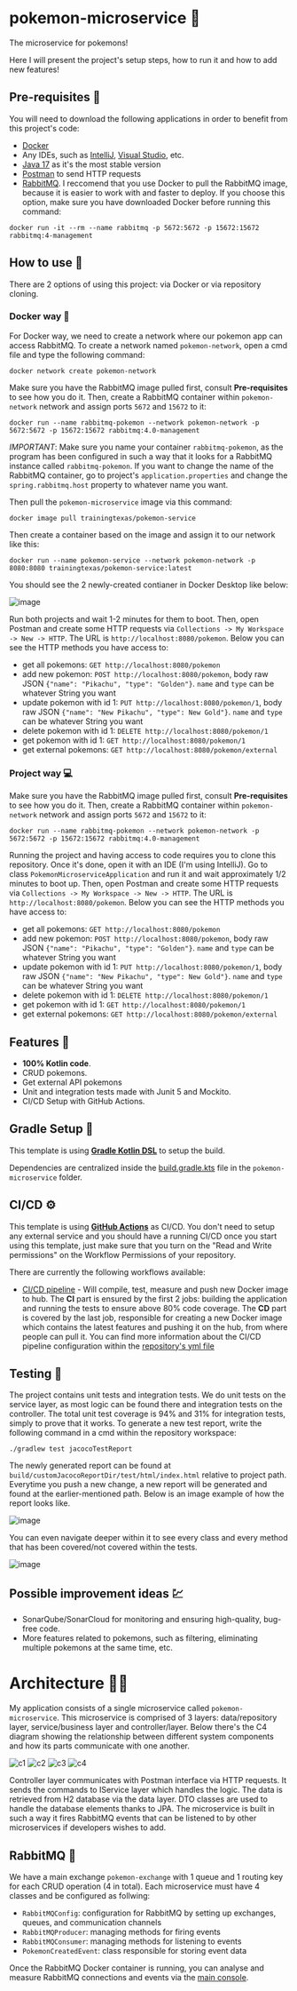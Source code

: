 # pokemon-microservice 👾

The microservice for pokemons! 

Here I will present the project's setup steps, how to run it and how to add new features! 

## Pre-requisites 🧾

You will need to download the following applications in order to benefit from this project's code: 
- [Docker](https://www.docker.com/products/docker-desktop/)
- Any IDEs, such as [IntelliJ](https://www.jetbrains.com/idea/download/), [Visual Studio](https://visualstudio.microsoft.com/downloads/), etc.
- [Java 17](https://www.oracle.com/java/technologies/javase/jdk17-archive-downloads.html) as it's the most stable version
- [Postman](https://www.postman.com/downloads/) to send HTTP requests
- [RabbitMQ](https://www.rabbitmq.com/docs/download). I reccomend that you use Docker to pull the RabbitMQ image, because it is easier to work with and faster to deploy. If you choose this option, make sure you have downloaded Docker before running this command:

`docker run -it --rm --name rabbitmq -p 5672:5672 -p 15672:15672 rabbitmq:4-management`

## How to use 🔎

There are 2 options of using this project: via Docker or via repository cloning.

### Docker way 🐳

For Docker way, we need to create a network where our pokemon app can access RabbitMQ. To create a network named `pokemon-network`, open a cmd file and type the following command: 

`docker network create pokemon-network`

Make sure you have the RabbitMQ image pulled first, consult **Pre-requisites** to see how you do it. Then, create a RabbitMQ container within `pokemon-network` network and assign ports `5672` and `15672` to it: 

`docker run --name rabbitmq-pokemon --network pokemon-network -p 5672:5672 -p 15672:15672 rabbitmq:4.0-management`

*IMPORTANT*: Make sure you name your container `rabbitmq-pokemon`, as the program has been configured in such a way that it looks for a RabbitMQ instance called `rabbitmq-pokemon`. If you want to change the name of the RabbitMQ container, go to project's `application.properties` and change the `spring.rabbitmq.host` property to whatever name you want. 

Then pull the `pokemon-microservice` image via this command: 

`docker image pull trainingtexas/pokemon-service`

Then create a container based on the image and assign it to our network like this: 

`docker run --name pokemon-service --network pokemon-network -p 8080:8080 trainingtexas/pokemon-service:latest`

You should see the 2 newly-created contianer in Docker Desktop like below: 

![image](https://github.com/user-attachments/assets/440ff085-0aee-4c73-9e10-f0b015f680bc)

Run both projects and wait 1-2 minutes for them to boot. Then, open Postman and create some HTTP requests via `Collections -> My Workspace -> New -> HTTP`. The URL is `http://localhost:8080/pokemon`. Below you can see the HTTP methods you have access to: 
- get all pokemons: `GET http://localhost:8080/pokemon`
- add new pokemon: `POST http://localhost:8080/pokemon`, body raw JSON `{"name": "Pikachu", "type": "Golden"}`. `name` and `type` can be whatever String you want
- update pokemon with id 1: `PUT http://localhost:8080/pokemon/1`, body raw JSON `{"name": "New Pikachu", "type": New Gold"}`. `name` and `type` can be whatever String you want
- delete pokemon with id 1: `DELETE http://localhost:8080/pokemon/1`
- get pokemon with id 1: `GET http://localhost:8080/pokemon/1`
- get external pokemons: `GET http://localhost:8080/pokemon/external`

### Project way 💻

Make sure you have the RabbitMQ image pulled first, consult **Pre-requisites** to see how you do it. Then, create a RabbitMQ container within `pokemon-network` network and assign ports `5672` and `15672` to it: 

`docker run --name rabbitmq-pokemon --network pokemon-network -p 5672:5672 -p 15672:15672 rabbitmq:4.0-management`

Running the project and having access to code requires you to clone this repository. Once it's done, open it with an IDE (I'm using IntelliJ). Go to class `PokemonMicroserviceApplication` and run it and wait approximately 1/2 minutes to boot up. Then, open Postman and create some HTTP requests via `Collections -> My Workspace -> New -> HTTP`. The URL is `http://localhost:8080/pokemon`. Below you can see the HTTP methods you have access to: 
- get all pokemons: `GET http://localhost:8080/pokemon`
- add new pokemon: `POST http://localhost:8080/pokemon`, body raw JSON `{"name": "Pikachu", "type": "Golden"}`. `name` and `type` can be whatever String you want
- update pokemon with id 1: `PUT http://localhost:8080/pokemon/1`, body raw JSON `{"name": "New Pikachu", "type": New Gold"}`. `name` and `type` can be whatever String you want
- delete pokemon with id 1: `DELETE http://localhost:8080/pokemon/1`
- get pokemon with id 1: `GET http://localhost:8080/pokemon/1`
- get external pokemons: `GET http://localhost:8080/pokemon/external`

## Features 🎨

- **100% Kotlin code**.
- CRUD pokemons.
- Get external API pokemons
- Unit and integration tests made with Junit 5 and Mockito.
- CI/CD Setup with GitHub Actions.

## Gradle Setup 🐘

This template is using [**Gradle Kotlin DSL**](https://docs.gradle.org/current/userguide/kotlin_dsl.html) to setup the build.

Dependencies are centralized inside the [build.gradle.kts](build.gradle.kts) file in the `pokemon-microservice` folder.

## CI/CD ⚙️

This template is using [**GitHub Actions**](https://github.com/AndreiPieleanu/pokemon-microservice/actions) as CI/CD. You don't need to setup any external service and you should have a running CI/CD once you start using this template, just make sure that you turn on the "Read and Write permissions" on the Workflow Permissions of your repository. 

There are currently the following workflows available:
- [CI/CD pipeline](.github/workflows/main.yml) - Will compile, test, measure and push new Docker image to hub.
The **CI** part is ensured by the first 2 jobs: building the application and running the tests to ensure above 80% code coverage. The **CD** part is covered by the last job, responsible for creating a new Docker image which contains the latest features and pushing it on the hub, from where people can pull it. You can find more information about the CI/CD pipeline configuration within the [repository's yml file](.github/workflows/main.yml)

## Testing 🧪
The project contains unit tests and integration tests. We do unit tests on the service layer, as most logic can be found there and integration tests on the controller. The total unit test coverage is 94% and 31% for integration tests, simply to prove that it works. To generate a new test report, write the following command in a cmd within the repository workspace: 

`./gradlew test jacocoTestReport`

The newly generated report can be found at `build/customJacocoReportDir/test/html/index.html` relative to project path. Everytime you push a new change, a new report will be generated and found at the earlier-mentioned path. Below is an image example of how the report looks like. 

![image](https://github.com/user-attachments/assets/b3a1ecd4-0a0e-4040-91b9-eee26cf17ccb)

You can even navigate deeper within it to see every class and every method that has been covered/not covered within the tests. 

![image](https://github.com/user-attachments/assets/33e8219e-f417-42a2-b579-25c63ddf9791)

## Possible improvement ideas 💹
- SonarQube/SonarCloud for monitoring and ensuring high-quality, bug-free code.
- More features related to pokemons, such as filtering, eliminating multiple pokemons at the same time, etc. 

# Architecture 👨‍💻
My application consists of a single microservice called `pokemon-microservice`. This microservice is comprised of 3 layers: data/repository layer, service/business layer and controller/layer. Below there's the C4 diagram showing the relationship between different system components and how its parts communicate with one another. 

![c1](https://github.com/user-attachments/assets/54e1c84e-fee2-4da4-92a9-f85e96ef976b)
![c2](https://github.com/user-attachments/assets/9d4fc332-bad4-4f20-a9f5-d95e09d96d54)
![c3](https://github.com/user-attachments/assets/f88abf6c-35a3-499f-baab-6935713d6c79)
![c4](https://github.com/user-attachments/assets/8fa894ce-ea28-4622-968b-c2de423bc5dd)

Controller layer communicates with Postman interface via HTTP requests. It sends the commands to IService layer which handles the logic. The data is retrieved from H2 database via the data layer. DTO classes are used to handle the database elements thanks to JPA. The microservice is built in such a way it fires RabbitMQ events that can be listened to by other microservices if developers wishes to add. 

## RabbitMQ 🐇

We have a main exchange `pokemon-exchange` with 1 queue and 1 routing key for each CRUD operation (4 in total). Each microservice must have 4 classes and be configured as follwing: 
- `RabbitMQConfig`: configuration for RabbitMQ by setting up exchanges, queues, and communication channels
- `RabbitMQProducer`: managing methods for firing events
- `RabbitMQConsumer`: managing methods for listening to events
- `PokemonCreatedEvent`: class responsible for storing event data

Once the RabbitMQ Docker container is running, you can analyse and measure RabbitMQ connections and events via the [main console](http://localhost:15672/). 
